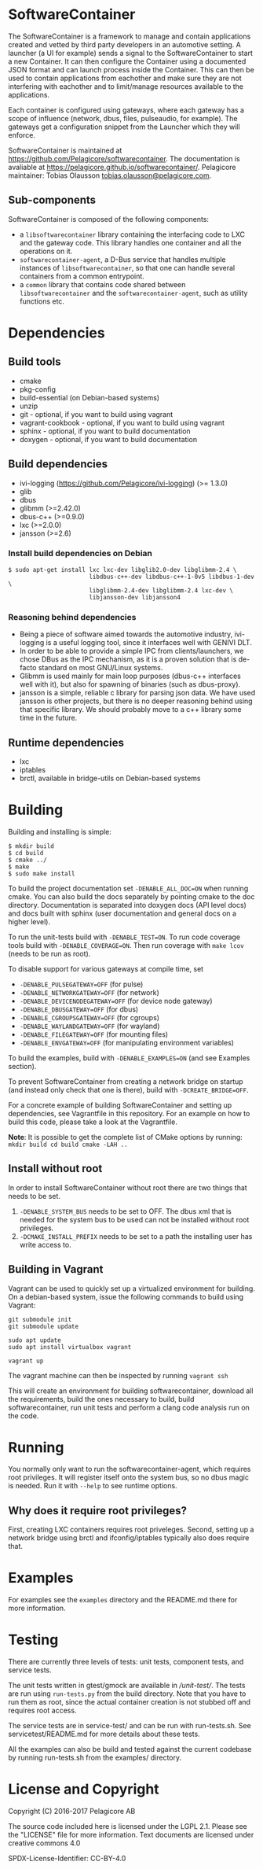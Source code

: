 # SoftwareContainer

The SoftwareContainer is a framework to manage and contain applications
created and vetted by third party developers in an automotive setting. A
launcher (a UI for example) sends a signal to the SoftwareContainer to start a
new Container. It can then configure the Container using a documented JSON
format and can launch process inside the Container. This can then be used to
contain applications from eachother and make sure they are not interfering with
eachother and to limit/manage resources available to the applications.

Each container is configured using gateways, where each gateway has a scope of
influence (network, dbus, files, pulseaudio, for example). The gateways get a
configuration snippet from the Launcher which they will enforce.

SoftwareContainer is maintained at https://github.com/Pelagicore/softwarecontainer.
The documentation is avaliable at https://pelagicore.github.io/softwarecontainer/.
Pelagicore maintainer: Tobias Olausson <tobias.olausson@pelagicore.com>.

## Sub-components
SoftwareContainer is composed of the following components:
* a `libsoftwarecontainer` library containing the interfacing code to LXC and
  the gateway code. This library handles one container and all the operations
  on it.
* `softwarecontainer-agent`, a D-Bus service that handles multiple instances of
  `libsoftwarecontainer`, so that one can handle several containers from a common entrypoint.
* a `common` library that contains code shared between `libsoftwarecontainer` and the
  `softwarecontainer-agent`, such as utility functions etc.

# Dependencies

## Build tools
- cmake
- pkg-config
- build-essential (on Debian-based systems)
- unzip
- git - optional, if you want to build using vagrant
- vagrant-cookbook - optional, if you want to build using vagrant
- sphinx - optional, if you want to build documentation
- doxygen - optional, if you want to build documentation

## Build dependencies
- ivi-logging (https://github.com/Pelagicore/ivi-logging) (>= 1.3.0)
- glib
- dbus
- glibmm   (>=2.42.0)
- dbus-c++ (>=0.9.0)
- lxc      (>=2.0.0)
- jansson  (>=2.6)

### Install build dependencies on Debian
```
$ sudo apt-get install lxc lxc-dev libglib2.0-dev libglibmm-2.4 \
                       libdbus-c++-dev libdbus-c++-1-0v5 libdbus-1-dev \
                       libglibmm-2.4-dev libglibmm-2.4 lxc-dev \
                       libjansson-dev libjansson4
```

### Reasoning behind dependencies
- Being a piece of software aimed towards the automotive industry, ivi-logging
  is a useful logging tool, since it interfaces well with GENIVI DLT.
- In order to be able to provide a simple IPC from clients/launchers, we chose
  DBus as the IPC mechanism, as it is a proven solution that is de-facto
  standard on most GNU/Linux systems.
- Glibmm is used mainly for main loop purposes (dbus-c++ interfaces well with
  it), but also for spawning of binaries (such as dbus-proxy).
- jansson is a simple, reliable c library for parsing json data. We have used
  jansson is other projects, but there is no deeper reasoning behind using
  that specific library. We should probably move to a c++ library some time
  in the future.

## Runtime dependencies
- lxc
- iptables
- brctl, available in bridge-utils on Debian-based systems

# Building
Building and installing is simple:
```
$ mkdir build
$ cd build
$ cmake ../
$ make
$ sudo make install
```

To build the project documentation set ``-DENABLE_ALL_DOC=ON`` when running
cmake. You can also build the docs separately by pointing cmake to the doc
directory. Documentation is separated into doxygen docs (API level docs)
and docs built with sphinx (user documentation and general docs on a higher
level).

To run the unit-tests build with ``-DENABLE_TEST=ON``. To run code coverage tools
build with ``-DENABLE_COVERAGE=ON``. Then run coverage with ``make lcov`` (needs
to be run as root).

To disable support for various gateways at compile time, set
* ``-DENABLE_PULSEGATEWAY=OFF`` (for pulse)
* ``-DENABLE_NETWORKGATEWAY=OFF`` (for network)
* ``-DENABLE_DEVICENODEGATEWAY=OFF`` (for device node gateway)
* ``-DENABLE_DBUSGATEWAY=OFF`` (for dbus)
* ``-DENABLE_CGROUPSGATEWAY=OFF`` (for cgroups)
* ``-DENABLE_WAYLANDGATEWAY=OFF`` (for wayland)
* ``-DENABLE_FILEGATEWAY=OFF`` (for mounting files)
* ``-DENABLE_ENVGATEWAY=OFF`` (for manipulating environment variables)

To build the examples, build with ``-DENABLE_EXAMPLES=ON`` (and see Examples
section).

To prevent SoftwareContainer from creating a network bridge on startup (and
instead only check that one is there), build with ``-DCREATE_BRIDGE=OFF``.

For a concrete example of building SoftwareContainer and setting up
dependencies, see Vagrantfile in this repository. For an example on how to
build this code, please take a look at the Vagrantfile.

**Note**: It is possible to get the complete list of CMake options by running:
``
    mkdir build
    cd build
    cmake -LAH ..
``

## Install without root
In order to install SoftwareContainer without root there are two things that needs to be set.

1. ``-DENABLE_SYSTEM_BUS`` needs to be set to OFF. The dbus xml that is needed for
   the system bus to be used can not be installed without root privileges.
2. ``-DCMAKE_INSTALL_PREFIX`` needs to be set to a path the installing user has
   write access to.

## Building in Vagrant
Vagrant can be used to quickly set up a virtualized environment for building.
On a debian-based system, issue the following commands to build using Vagrant:

```
git submodule init
git submodule update

sudo apt update
sudo apt install virtualbox vagrant

vagrant up
```

The vagrant machine can then be inspected by running `vagrant ssh`

This will create an environment for building softwarecontainer, download all
the requirements, build the ones necessary to build, build softwarecontainer,
run unit tests and perform a clang code analysis run on the code.

# Running
You normally only want to run the softwarecontainer-agent, which requires root
privileges. It will register itself onto the system bus, so no dbus magic is
needed. Run it with `--help` to see runtime options.

## Why does it require root privileges?
First, creating LXC containers requires root priveleges. Second, setting up a
network bridge using brctl and ifconfig/iptables typically also does require
that.

# Examples
For examples see the `examples` directory and the README.md there for more
information.

# Testing
There are currently three levels of tests: unit tests, component tests, and
service tests.

The unit tests written in gtest/gmock are available in */unit-test/*. The tests
are run using `run-tests.py` from the build directory. Note that you have
to run them as root, since the actual container creation is not stubbed off
and requires root access.

The service tests are in service-test/ and can be run with run-tests.sh.
See servicetest/README.md for more details about these tests.

All the examples can also be build and tested against the current codebase by
running run-tests.sh from the examples/ directory.

# License and Copyright
Copyright (C) 2016-2017 Pelagicore AB

The source code included here is licensed under the LGPL 2.1. Please
see the "LICENSE" file for more information. Text documents are
licensed under creative commons 4.0

SPDX-License-Identifier: CC-BY-4.0
